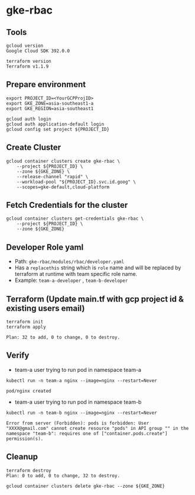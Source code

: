 # gke-rbac

## Tools
```
gcloud version
Google Cloud SDK 392.0.0

terraform version
Terraform v1.1.9
```
## Prepare environment

```
export PROJECT_ID=<YourGCPProjID>
export GKE_ZONE=asia-southeast1-a
export GKE_REGION=asia-southeast1

gcloud auth login
gcloud auth application-default login
gcloud config set project ${PROJECT_ID}
```

## Create Cluster

```
gcloud container clusters create gke-rbac \
    --project ${PROJECT_ID} \
    --zone ${GKE_ZONE} \
    --release-channel "rapid" \
    --workload-pool "${PROJECT_ID}.svc.id.goog" \
    --scopes=gke-default,cloud-platform
```

## Fetch Credentials for the cluster
```
gcloud container clusters get-credentials gke-rbac \
    --project ${PROJECT_ID} \
    --zone ${GKE_ZONE}
```

## Developer Role yaml
+ Path: `gke-rbac/modules/rbac/developer.yaml`
+ Has a `replacethis` string which is `role` name and will be replaced by terraform at runtime with team specific role name.
+ Example: `team-a-developer` , `team-b-developer`

## Terraform (Update main.tf with gcp project id & existing users email)

```
terraform init
terraform apply

Plan: 32 to add, 0 to change, 0 to destroy.

```
## Verify

+ team-a user trying to run pod in namespace team-a
```
kubectl run -n team-a nginx --image=nginx --restart=Never

pod/nginx created
```

+ team-a user trying to run pod in namespace team-b
```
kubectl run -n team-b nginx --image=nginx --restart=Never

Error from server (Forbidden): pods is forbidden: User "XXXX@gmail.com" cannot create resource "pods" in API group "" in the namespace "team-b": requires one of ["container.pods.create"] permission(s).

```

## Cleanup
```
terraform destroy
Plan: 0 to add, 0 to change, 32 to destroy.

gcloud container clusters delete gke-rbac --zone ${GKE_ZONE}

```

